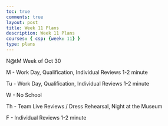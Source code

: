 ```yaml
---
toc: true
comments: true
layout: post
title: Week 11 Plans
description: Week 11 Plans
courses: { csp: {week: 11} }
type: plans
---
```


N@tM Week of Oct 30

M - Work Day, Qualification, Individual Reviews 1-2 minute

Tu - Work Day, Qualification, Individual Reviews 1-2 minute

W - No School

Th - Team Live Reviews / Dress Rehearsal, Night at the Museum

F - Individual Reviews 1-2 minute